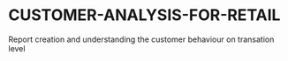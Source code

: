 # CUSTOMER-ANALYSIS-FOR-RETAIL
Report creation and understanding the customer behaviour on transation level 
